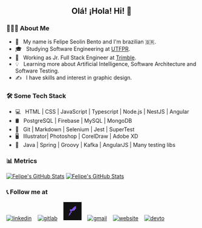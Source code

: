 <h2 align="center">Olá! ¡Hola! Hi! 👋<br/> </h2> 


<h3> 👨🏻‍💻 About Me </h3>


- 🤔 &nbsp; My name is Felipe Seolin Bento and I'm brazilian 🇧🇷.
- 🎓 &nbsp; Studying Software Engineering at [UTFPR](http://portal.utfpr.edu.br/english).
- 💼 &nbsp; Working as Jr. Full Stack Engineer at [Trimble](https://www.trimble.com).
- 💡 &nbsp; Learning more about Artificial Intelligence, Software Architecture and Software Testing.
- ✍️ &nbsp; I have skills and interest in graphic design.

<h3> 🛠 Some Tech Stack </h3>

- 💻 &nbsp; HTML | CSS | JavaScript | Typescript | Node.js | NestJS | Angular 
- 🛢 &nbsp; PostgreSQL | Firebase | MySQL | MongoDB
- 🔧 &nbsp; Git | Markdown | Selenium | Jest | SuperTest
- 🖥 &nbsp; Illustrator| Photoshop | CorelDraw | Adobe XD
- 📖 &nbsp; Java | Spring | Groovy | Kafka | AngularJS | Many testing libs
 
 <h3> 📊 Metrics </h3>
 
 [![Felipe's GitHub Stats](https://github-readme-stats.vercel.app/api?username=felipeseolin&count_private=true&show_icons=true&custom_title=Github%20Status&hide=issues)](https://github.com/felipeseolin)
 [![Felipe's GitHub Stats](https://github-readme-stats.vercel.app/api/top-langs/?username=felipeseolin&layout=compact)](https://github.com/felipeseolin)
 
 <h3> 📞 Follow me at </h3>
 
 [![linkedin](https://img.icons8.com/color/48/000000/linkedin-circled.png)](https://www.linkedin.com/in/felipeseolin) &nbsp;&nbsp;
 [![gitlab](https://img.icons8.com/color/48/000000/gitlab.png)](https://gitlab.com/seolin) &nbsp;&nbsp;
 [![rocketseat](https://raw.githubusercontent.com/felipeseolin/felipeseolin/master/rocketseat-logo.png)](https://app.rocketseat.com.br/me/felipe-seolin-1566575285) &nbsp;&nbsp;
 [![gmail](https://img.icons8.com/fluent/48/000000/gmail.png)](mailto:seolinf@gmail.com) &nbsp;&nbsp;
 [![website](https://img.icons8.com/fluent/48/000000/domain.png)](https://felipeseolin.github.io) &nbsp;&nbsp;
 [![devto](https://img.icons8.com/windows/48/000000/dev.png)](https://dev.to/felipeseolin) &nbsp;&nbsp;
 
